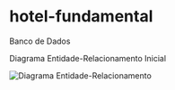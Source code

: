 # hotel-fundamental
Banco de Dados


Diagrama Entidade-Relacionamento Inicial

<img src="https://exemplo.com/logo.png](https://github.com/user-attachments/assets/93a29a4b-b31b-40bf-8121-0fc764465636" alt="Diagrama Entidade-Relacionamento">



